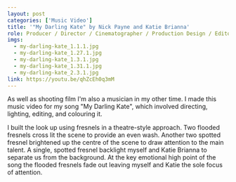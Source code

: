 ```yaml
---
layout: post
categories: ['Music Video']
title: '"My Darling Kate" by Nick Payne and Katie Brianna'
role: Producer / Director / Cinematographer / Production Design / Editor / Colourist
imgs: 
  - my-darling-kate_1.1.1.jpg
  - my-darling-kate_1.27.1.jpg
  - my-darling-kate_1.3.1.jpg
  - my-darling-kate_1.31.1.jpg
  - my-darling-kate_2.3.1.jpg
link: https://youtu.be/qhZcEh0q3mM
---
```


As well as shooting film I'm also a musician in my other time. I made this music video for my song "My Darling Kate",
which involved directing, lighting, editing, and colouring it.

I built the look up using fresnels in a theatre-style approach. Two flooded fresnels cross lit the scene to provide an 
even wash. Another two spotted fresnel brightened up the centre of the scene to draw attention to the main talent. A 
single, spotted fresnel backlight myself and Katie Brianna to separate us from the background. At the key emotional 
high point of the song the flooded fresnels fade out leaving myself and Katie the sole focus of attention.
